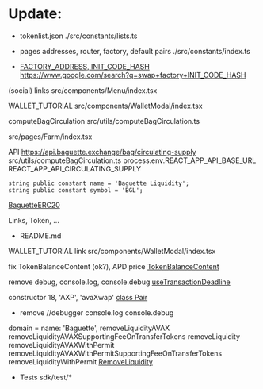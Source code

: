 # Update:

- tokenlist.json
./src/constants/lists.ts

- pages addresses, router, factory, default pairs
./src/constants/index.ts

- [FACTORY_ADDRESS, INIT_CODE_HASH](./sdk/src/constants.ts)
https://www.google.com/search?q=swap+factory+INIT_CODE_HASH

(social) links
src/components/Menu/index.tsx

WALLET_TUTORIAL
src/components/WalletModal/index.tsx

computeBagCirculation
src/utils/computeBagCirculation.ts

src/pages/Farm/index.tsx

API
https://api.baguette.exchange/bag/circulating-supply
src/utils/computeBagCirculation.ts
process.env.REACT_APP_API_BASE_URL
REACT_APP_API_CIRCULATING_SUPPLY


    string public constant name = 'Baguette Liquidity';
    string public constant symbol = 'BGL';
[BaguetteERC20](contracts/swapi-core/BaguetteERC20.sol)


Links, Token, ...
- README.md

WALLET_TUTORIAL link
src/components/WalletModal/index.tsx

fix TokenBalanceContent (ok?), APD price
[TokenBalanceContent](src/components/Header/TokenBalanceContent.tsx)

remove debug, console.log, console.debug
[useTransactionDeadline](src/hooks/useTransactionDeadline.ts)

constructor
      18,
      'AXP',
      'avaXwap'
[class Pair](sdk/src/entities/pair.ts)

- remove //debugger console.log console.debug

domain =       name: 'Baguette',
removeLiquidityAVAX
removeLiquidityAVAXSupportingFeeOnTransferTokens
removeLiquidity
removeLiquidityAVAXWithPermit
removeLiquidityAVAXWithPermitSupportingFeeOnTransferTokens
removeLiquidityWithPermit
[RemoveLiquidity](src/pages/RemoveLiquidity/index.tsx)

- Tests
sdk/test/*
